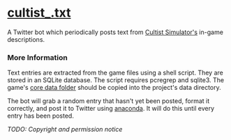 # [cultist_.txt](https://twitter.com/cultist_txt)

A Twitter bot which periodically posts text from [Cultist Simulator's](https://weatherfactory.biz/cultist-simulator/) in-game descriptions.

### More Information

Text entries are extracted from the game files using a shell script. They are  stored in an SQLite database. The script requires pcregrep and sqlite3. The game's [core data folder](https://cultistsimulator.gamepedia.com/Modding#Modding_game_files) should be copied into the project's data directory.

The bot will grab a random entry that hasn't yet been posted, format it correctly, and post it to Twitter using [anaconda](https://github.com/ChimeraCoder/anaconda). It will do this until every entry has been posted.

*TODO: Copyright and permission notice*
